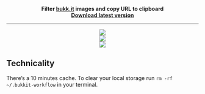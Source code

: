 <p align="center">
  <strong>
    Filter <a href="http://bukk.it">bukk.it</a> images and copy URL to clipboard<br>
    <a href="https://raw.github.com/EtienneLem/bukkit-workflow/master/Bukk.it.alfredworkflow">Download latest version</a>
  </strong>
</p>
<hr>
<p align="center">
  <img src="https://f.cloud.github.com/assets/436043/1004738/6ecd7250-0aa8-11e3-9cc6-147f8ac2d31f.png"><br>
  <img src="https://f.cloud.github.com/assets/436043/1004770/259efe68-0aa9-11e3-86d1-006b68c67c32.png"><br>
  <img src="http://bukk.it/dance.gif">
</p>

## Technicality
There’s a 10 minutes cache. To clear your local storage run `rm -rf ~/.bukkit-workflow` in your terminal.
